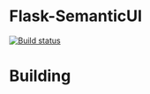 # Flask-SemanticUI

[![Build status](https://github.com/juniors90/Flask-SemanticUI/workflows/testing-package/badge.svg)](https://github.com/juniors90/Flask-SemanticUI/actions)

Building
=========